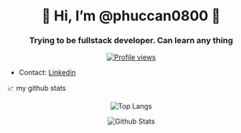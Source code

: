 
<h1 align="center">👋 Hi, I’m @phuccan0800 👋</h1>
<h3 align="center">Trying to be fullstack developer. Can learn any thing </h3>
<p align="center">
  <a href="https://github.com/phuccan0800"><img src="https://komarev.com/ghpvc/?username=phuccan0800&style=flat-square" alt="Profile views"/></a>
</p>

- Contact:
<a align="center" href="https://www.linkedin.com/in/phuccan0800">Linkedin
</a> <br>

📈 my github stats
<p align="center">
  <img src="https://github-readme-stats.vercel.app/api/top-langs/?username=phuccan0800&theme=algolia&layout=compact" alt="Top Langs"/>
</p>
<p align="center">
<img src="https://github-readme-stats.vercel.app/api?username=phuccan0800&show_icons=true&theme=gotham" alt="Github Stats" /> </p>
